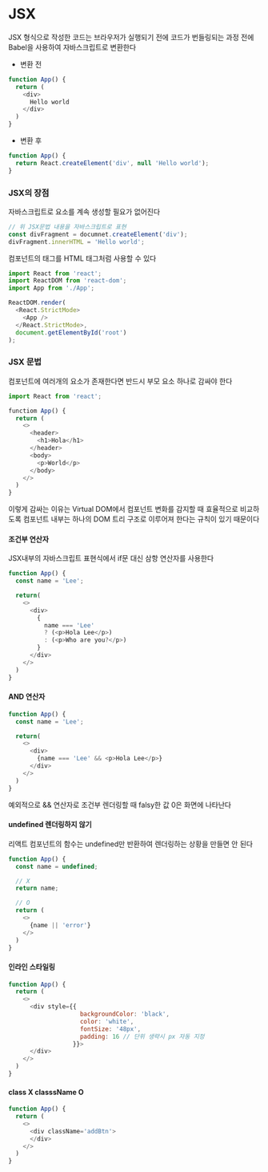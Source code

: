 # JSX

JSX 형식으로 작성한 코드는 브라우저가 실행되기 전에 코드가 번들링되는
과정 전에 Babel을 사용하여 자바스크립트로 변환한다

- 변환 전
```js
function App() {
  return (
    <div>
      Hello world
    </div>
  )
}
```

- 변환 후
```js
function App() {
  return React.createElement('div', null 'Hello world');
}
```

### JSX의 장점

자바스크립트로 요소를 계속 생성할 필요가 없어진다
```js
// 위 JSX문법 내용을 자바스크립트로 표현
const divFragment = documnet.createElement('div');
divFragment.innerHTML = 'Hello world';
```

컴포넌트의 태그를 HTML 태그처럼 사용할 수 있다
```js
import React from 'react';
import ReactDOM from 'react-dom';
import App from './App';

ReactDOM.render(
  <React.StrictMode>
    <App />
  </React.StrictMode>,
  document.getElementById('root')
);
```

### JSX 문법

컴포넌트에 여러개의 요소가 존재한다면 반드시 부모 요소 하나로 감싸야 한다
```js
import React from 'react';

functiom App() {
  return (
    <>
      <header>
        <h1>Hola</h1>
      </header>
      <body>
        <p>World</p>
      </body>
    </>
  )
}
```
이렇게 감싸는 이유는 Virtual DOM에서 컴포넌트 변화를 감지할 때 효율적으로 비교하도록
컴포넌트 내부는 하나의 DOM 트리 구조로 이루어져 한다는 규칙이 있기 때문이다


#### 조건부 연산자

JSX내부의 자바스크립트 표현식에서 if문 대신 삼항 연산자를 사용한다
```js
function App() {
  const name = 'Lee';

  return(
    <>
      <div>
        {
          name === 'Lee'
          ? (<p>Hola Lee</p>)
          : (<p>Who are you?</p>)
        } 
      </div>
    </>
  )
}
```

#### AND 연산자
```js
function App() {
  const name = 'Lee';

  return(
    <>
      <div>
        {name === 'Lee' && <p>Hola Lee</p>}
      </div>
    </>
  )
}
```
예외적으로 && 연산자로 조건부 렌더링할 때 falsy한 값 0은 화면에 나타난다

#### undefined 렌더링하지 않기
리액트 컴포넌트의 함수는 undefined만 반환하여 렌더링하는 상황을 만들면 안 된다
```js
function App() {
  const name = undefined;

  // X
  return name;

  // O
  return (
    <>
      {name || 'error'}
    </>
  )
}
```

#### 인라인 스타일링
```js
function App() {
  return (
    <> 
      <div style={{
                    backgroundColor: 'black',
                    color: 'white',
                    fontSize: '48px',
                    padding: 16 // 단위 생략시 px 자동 지정
                  }}>
      </div>
    </>
  )
}
```

#### class X classsName O
```js
function App() {
  return (
    <>
      <div className='addBtn'>
      </div>
    </>
  )
}
```